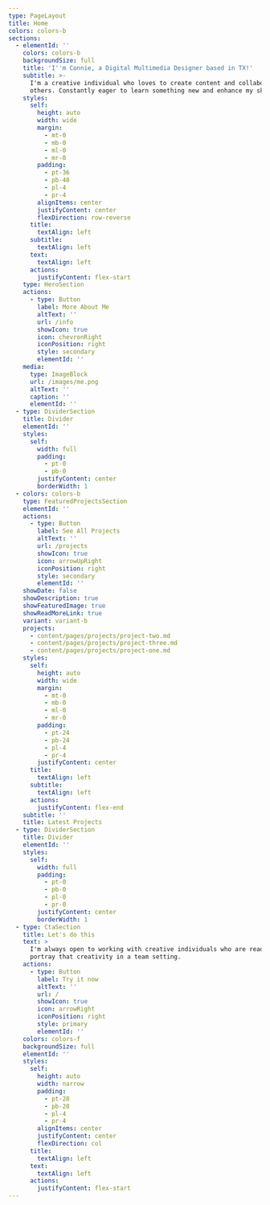 ```yaml
---
type: PageLayout
title: Home
colors: colors-b
sections:
  - elementId: ''
    colors: colors-b
    backgroundSize: full
    title: 'I''m Connie, a Digital Multimedia Designer based in TX!'
    subtitle: >-
      I'm a creative individual who loves to create content and collaborate with
      others. Constantly eager to learn something new and enhance my skillset.
    styles:
      self:
        height: auto
        width: wide
        margin:
          - mt-0
          - mb-0
          - ml-0
          - mr-0
        padding:
          - pt-36
          - pb-48
          - pl-4
          - pr-4
        alignItems: center
        justifyContent: center
        flexDirection: row-reverse
      title:
        textAlign: left
      subtitle:
        textAlign: left
      text:
        textAlign: left
      actions:
        justifyContent: flex-start
    type: HeroSection
    actions:
      - type: Button
        label: More About Me
        altText: ''
        url: /info
        showIcon: true
        icon: chevronRight
        iconPosition: right
        style: secondary
        elementId: ''
    media:
      type: ImageBlock
      url: /images/me.png
      altText: ''
      caption: ''
      elementId: ''
  - type: DividerSection
    title: Divider
    elementId: ''
    styles:
      self:
        width: full
        padding:
          - pt-0
          - pb-0
        justifyContent: center
        borderWidth: 1
  - colors: colors-b
    type: FeaturedProjectsSection
    elementId: ''
    actions:
      - type: Button
        label: See All Projects
        altText: ''
        url: /projects
        showIcon: true
        icon: arrowUpRight
        iconPosition: right
        style: secondary
        elementId: ''
    showDate: false
    showDescription: true
    showFeaturedImage: true
    showReadMoreLink: true
    variant: variant-b
    projects:
      - content/pages/projects/project-two.md
      - content/pages/projects/project-three.md
      - content/pages/projects/project-one.md
    styles:
      self:
        height: auto
        width: wide
        margin:
          - mt-0
          - mb-0
          - ml-0
          - mr-0
        padding:
          - pt-24
          - pb-24
          - pl-4
          - pr-4
        justifyContent: center
      title:
        textAlign: left
      subtitle:
        textAlign: left
      actions:
        justifyContent: flex-end
    subtitle: ''
    title: Latest Projects
  - type: DividerSection
    title: Divider
    elementId: ''
    styles:
      self:
        width: full
        padding:
          - pt-0
          - pb-0
          - pl-0
          - pr-0
        justifyContent: center
        borderWidth: 1
  - type: CtaSection
    title: Let's do this
    text: >
      I'm always open to working with creative individuals who are ready to
      portray that creativity in a team setting.
    actions:
      - type: Button
        label: Try it now
        altText: ''
        url: /
        showIcon: true
        icon: arrowRight
        iconPosition: right
        style: primary
        elementId: ''
    colors: colors-f
    backgroundSize: full
    elementId: ''
    styles:
      self:
        height: auto
        width: narrow
        padding:
          - pt-28
          - pb-28
          - pl-4
          - pr-4
        alignItems: center
        justifyContent: center
        flexDirection: col
      title:
        textAlign: left
      text:
        textAlign: left
      actions:
        justifyContent: flex-start
---
```

